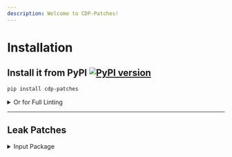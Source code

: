 ```yaml
---
description: Welcome to CDP-Patches!
---
```


# Installation



## Install it from PyPI [![PyPI version](https://img.shields.io/pypi/v/cdp-patches.svg)](https://pypi.org/project/cdp-patches/)

```bash
pip install cdp-patches
```

<details>

<summary>Or for Full Linting</summary>

#### (Includes: playwright, re-patchright, selenium, selenium\_driverless)

```bash
pip install cdp-patches[automation_linting]
```

</details>

***

## Leak Patches

<details>

<summary>Input Package</summary>

## First Script

### Sync Usage

```python
from cdp_patches.input import SyncInput

sync_input = SyncInput(pid=pid)
# Or
sync_input = SyncInput(browser=browser)

# Dispatch Inputs
sync_input.click("left", 100, 100)  # Left click at (100, 100)
sync_input.double_click("left", 100, 100)  # Left double-click at (100, 100)
sync_input.down("left", 100, 100)  # Left mouse button down at (100, 100)
sync_input.up("left", 100, 100)  # Left mouse button up at (100, 100)
sync_input.move(100, 100)  # Move mouse to (100, 100)
sync_input.scroll("down", 10)  # Scroll down by 10 lines
sync_input.type("Hello World!")  # Type "Hello WorldS
```

[sync-usage.md](input/sync-usage.md "mention")

***

### Async Usage

```python
import asyncio

from cdp_patches.input import AsyncInput

async def main():
    async_input = await AsyncInput(pid=pid)
    # Or
    async_input = await AsyncInput(browser=browser)
    
    # Dispatch Inputs
    await async_input.click("left", 100, 100)  # Left click at (100, 100)
    await async_input.double_click("left", 100, 100)  # Left double-click at (100, 100)
    await async_input.down("left", 100, 100)  # Left mouse button down at (100, 100)
    await async_input.up("left", 100, 100)  # Left mouse button up at (100, 100)
    await async_input.move(100, 100)  # Move mouse to (100, 100)
    await async_input.scroll("down", 10)  # Scroll down by 10 lines
    await async_input.type("Hello World!")  # Type "Hello World!"

if __name__ == '__main__':
    asyncio.run(main())
```

[async-usage.md](input/async-usage.md "mention")

***

### Usage with Selenium

[selenium-usage.md](input/selenium-usage.md "mention")

### Usage with Playwright

[playwright-usage.md](input/playwright-usage.md "mention")

</details>

